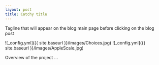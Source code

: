 ```yaml
---
layout: post
title: Catchy title
---
```


Tagline that will appear on the blog main page before clicking on the blog post

![_config.yml]({{ site.baseurl }}/images/Choices.jpg)
![_config.yml]({{ site.baseurl }}/images/AppleScale.jpg)

Overview of the project ...
